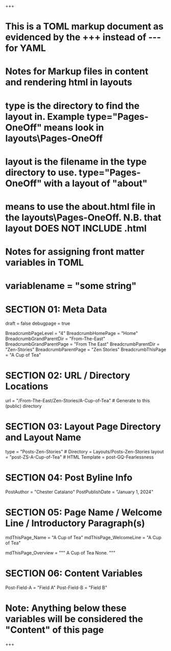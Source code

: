 +++
# This is a TOML markup document as evidenced by the +++ instead of --- for YAML
# Notes for Markup files in content and rendering html in layouts
#    type is the directory to find the layout in. Example type="Pages-OneOff" means look in layouts\Pages-OneOff
#    layout is the filename in the type directory to use. type="Pages-OneOff" with a layout of "about"
#    means to use the about.html file in the layouts\Pages-OneOff. N.B. that layout DOES NOT INCLUDE .html
#
# Notes for assigning front matter variables in TOML
#    variablename = "some string"

# SECTION 01: Meta Data
draft = false
debugpage = true

BreadcrumbPageLevel = "4"
BreadcrumbHomePage  = "Home"
BreadcrumbGrandParentDir = "From-The-East"
BreadcrumbGrandParentPage = "From The East"
BreadcrumbParentDir = "Zen-Stories"
BreadcrumbParentPage = "Zen Stories"
BreadcrumbThisPage = "A Cup of Tea"

# SECTION 02: URL / Directory Locations
url = "/From-The-East/Zen-Stories/A-Cup-of-Tea"	# Generate to this (public) directory

# SECTION 03: Layout Page Directory and Layout Name
type = "Posts-Zen-Stories"	       # Directory = Layouts/Posts-Zen-Stories
layout = "post-ZS-A-Cup-of-Tea"    # HTML Template = post-GQ-Fearlessness

# SECTION 04: Post Byline Info
PostAuthor = "Chester Catalano"
PostPublishDate = "January 1, 2024"

# SECTION 05: Page Name / Welcome Line / Introductory Paragraph(s)
mdThisPage_Name = "A Cup of Tea"
mdThisPage_WelcomeLine = "A Cup of Tea"

mdThisPage_Overview = """
   A Cup of Tea None.
"""
# SECTION 06: Content Variables
Post-Field-A = "Field A"
Post-Field-B = "Field B"

# Note: Anything below these variables will be considered the "Content" of this page

+++
